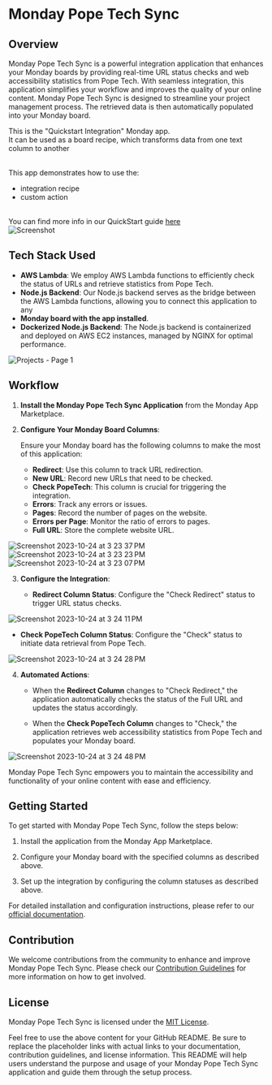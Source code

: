 # Monday Pope Tech Sync

## Overview

Monday Pope Tech Sync is a powerful integration application that enhances your Monday boards by providing real-time URL status checks and web accessibility statistics from Pope Tech. With seamless integration, this application simplifies your workflow and improves the quality of your online content. Monday Pope Tech Sync is designed to streamline your project management process. The retrieved data is then automatically populated into your Monday board.

This is the "Quickstart Integration" Monday app.
<br>It can be used as a board recipe, which transforms data from one text column to another

<br>This app demonstrates how to use the:

- integration recipe
- custom action

<br>You can find more info in our QuickStart guide [here](https://monday.com/developers/apps/quickstart-integration/)
<br>![Screenshot](https://dapulse-res.cloudinary.com/image/upload/v1658942490/remote_mondaycom_static/developers/screenshots/QUICKSTART_GIPHY.gif)

## Tech Stack Used

- **AWS Lambda**: We employ AWS Lambda functions to efficiently check the status of URLs and retrieve statistics from Pope Tech.
- **Node.js Backend**: Our Node.js backend serves as the bridge between the AWS Lambda functions, allowing you to connect this application to any 
- **Monday board with the app installed**.
- **Dockerized Node.js Backend**: The Node.js backend is containerized and deployed on AWS EC2 instances, managed by NGINX for optimal performance.
  
![Projects - Page 1](https://github.com/usu-access/Monday-Pope-Tech-Sync/assets/41461773/78bec580-69a1-4f66-87c1-eac52284aff4)

## Workflow

1. **Install the Monday Pope Tech Sync Application** from the Monday App Marketplace.

2. **Configure Your Monday Board Columns**:

   Ensure your Monday board has the following columns to make the most of this application:

   - **Redirect**: Use this column to track URL redirection.
   - **New URL**: Record new URLs that need to be checked.
   - **Check PopeTech**: This column is crucial for triggering the integration.
   - **Errors**: Track any errors or issues.
   - **Pages**: Record the number of pages on the website.
   - **Errors per Page**: Monitor the ratio of errors to pages.
   - **Full URL**: Store the complete website URL.
     
![Screenshot 2023-10-24 at 3 23 37 PM](https://github.com/usu-access/Monday-Pope-Tech-Sync/assets/41461773/4e2bbad4-98eb-48de-be61-3a6e5161a97d)
![Screenshot 2023-10-24 at 3 23 23 PM](https://github.com/usu-access/Monday-Pope-Tech-Sync/assets/41461773/d239f511-1b28-4fc7-be1e-fdfe1ff154fd)
![Screenshot 2023-10-24 at 3 23 07 PM](https://github.com/usu-access/Monday-Pope-Tech-Sync/assets/41461773/4e4c10d2-2218-4530-b3d4-ecd5a0087fff)

3. **Configure the Integration**:

   - **Redirect Column Status**:
     Configure the "Check Redirect" status to trigger URL status checks.
     
![Screenshot 2023-10-24 at 3 24 11 PM](https://github.com/usu-access/Monday-Pope-Tech-Sync/assets/41461773/8488f113-f077-408f-a842-ba463dccfdd7)

   - **Check PopeTech Column Status**:
     Configure the "Check" status to initiate data retrieval from Pope Tech.
     
![Screenshot 2023-10-24 at 3 24 28 PM](https://github.com/usu-access/Monday-Pope-Tech-Sync/assets/41461773/bd07021f-348e-460a-92c0-38c45c6a46c4)

4. **Automated Actions**:

   - When the **Redirect Column** changes to "Check Redirect," the application automatically checks the status of the Full URL and updates the status accordingly.

   - When the **Check PopeTech Column** changes to "Check," the application retrieves web accessibility statistics from Pope Tech and populates your Monday board.

![Screenshot 2023-10-24 at 3 24 48 PM](https://github.com/usu-access/Monday-Pope-Tech-Sync/assets/41461773/b506660e-a644-457a-8fe1-67f5823e307b)

Monday Pope Tech Sync empowers you to maintain the accessibility and functionality of your online content with ease and efficiency.

## Getting Started

To get started with Monday Pope Tech Sync, follow the steps below:

1. Install the application from the Monday App Marketplace.

2. Configure your Monday board with the specified columns as described above.

3. Set up the integration by configuring the column statuses as described above.

For detailed installation and configuration instructions, please refer to our [official documentation](link-to-documentation).

## Contribution

We welcome contributions from the community to enhance and improve Monday Pope Tech Sync. Please check our [Contribution Guidelines](link-to-contribution-guidelines) for more information on how to get involved.

## License

Monday Pope Tech Sync is licensed under the [MIT License](link-to-license).

Feel free to use the above content for your GitHub README. Be sure to replace the placeholder links with actual links to your documentation, contribution guidelines, and license information. This README will help users understand the purpose and usage of your Monday Pope Tech Sync application and guide them through the setup process.
